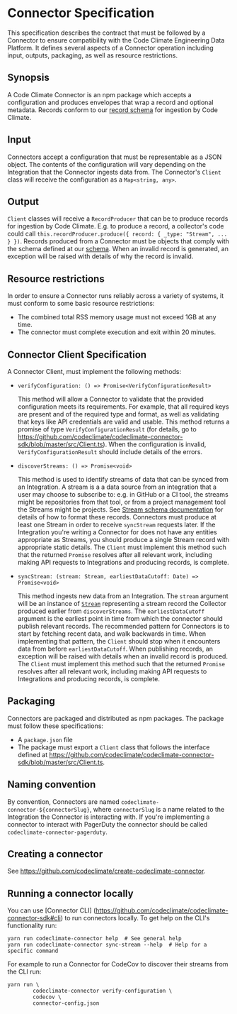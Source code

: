 # Connector Specification

This specification describes the contract that must be followed by a Connector
to ensure compatibility with the Code Climate Engineering Data Platform. It defines
several aspects of a Connector operation including input, outputs, packaging,
as well as resource restrictions.

## Synopsis

A Code Climate Connector is an npm package which accepts a configuration and produces
envelopes that wrap a record and optional metadata. Records conform to our
[record schema](https://github.com/codeclimate/codeclimate-connector-sdk/blob/master/docs/schemas/README.md)
for ingestion by Code Climate.

## Input

Connectors accept a configuration that must be representable as a JSON object. The
contents of the configuration will vary depending on the Integration that the Connector
ingests data from. The Connector's `Client` class will receive the configuration as a `Map<string, any>`.

## Output

`Client` classes will receive a `RecordProducer` that can be to produce records for ingestion by Code Climate.
E.g. to produce a record, a collector's code could call `this.recordProducer.produce({ record: { _type: "Stream", ... } })`.
Records produced from a Connector must be objects that comply with the schema defined
at our [schema](https://github.com/codeclimate/codeclimate-connector-sdk/tree/master/schemas/README.md).
When an invalid record is generated, an exception will be raised with details of
why the record is invalid.

## Resource restrictions

In order to ensure a Connector runs reliably across a variety of systems, it must
conform to some basic resource restrictions:

* The combined total RSS memory usage must not exceed 1GB at any time.
* The connector must complete execution and exit within 20 minutes.

## Connector Client Specification

A Connector Client, must implement the following methods:

* `verifyConfiguration: () => Promise<VerifyConfigurationResult>`

  This method will allow a Connector to validate  that the provided
  configuration meets its requirements. For example, that  all required
  keys are present and of the required type and format, as well as
  validating that keys like API credentials are valid and usable. This
  method returns a promise of type `VerifyConfigurationResult` (for
  details, go to https://github.com/codeclimate/codeclimate-connector-sdk/blob/master/src/Client.ts).
  When the configuration is invalid, `VerifyConfigurationResult` should include
  details of the errors.

* `discoverStreams: () => Promise<void>`

  This method is used to identify streams of data that can be synced from an Integration.
  A stream is a a data source from an integration that a user may choose to subscribe to: e.g. in GitHub or a CI tool, the streams might be repositories from that tool, or from a project management tool the Streams might be projects.
  See [Stream schema documentation](https://github.com/codeclimate/codeclimate-connector-sdk/blob/master/docs/schemas/stream.md) for details of how to format these records.
  Connectors must produce at least one Stream in order to receive `syncStream` requests later. If the Integration you're writing a Connector for does not have any entities appropriate as Streams, you should produce a single Stream record with appropriate static details.
  The `Client` must implement this method such that the returned `Promise` resolves after all relevant work, including making API requests to Integrations and producing records, is complete.

* `syncStream: (stream: Stream, earliestDataCutoff: Date) => Promise<void>`

  This method ingests new data from an Integration. The `stream` argument will be an instance of
  [`Stream`](https://github.com/codeclimate/codeclimate-connector-sdk/blob/master/src/Stream.ts) representing a stream record the Collector produced earlier from `discoverStreams`.
  The `earliestDataCutoff` argument is the earliest point in time from which
  the connector should publish relevant records. The recommended pattern for
  Connectors is to start by fetching recent data, and walk backwards in time. When
  implementing that pattern, the `Client` should stop when it encounters data
  from before `earliestDataCutoff`. When publishing records, an exception will be
  raised with details when an invalid record is produced.
  The `Client` must implement this method such that the returned `Promise` resolves after all relevant work, including making API requests to Integrations and producing records, is complete.

## Packaging

Connectors are packaged and distributed as npm packages. The package must follow these specifications:

* A `package.json` file
* The package must export a `Client` class that follows the interface defined at https://github.com/codeclimate/codeclimate-connector-sdk/blob/master/src/Client.ts.

## Naming convention

By convention, Connectors are named `codeclimate-connector-${connectorSlug}`, where `connectorSlug` is a name related to the Integration the Connector is interacting with. If you're implementing a connector to interact with PagerDuty the connector should be called `codeclimate-connector-pagerduty`.

## Creating a connector

See https://github.com/codeclimate/create-codeclimate-connector.

## Running a connector locally

You can use [Connector CLI] (https://github.com/codeclimate/codeclimate-connector-sdk#cli)
to run connectors locally. To get help on the CLI's functionality run:

```
yarn run codeclimate-connector help  # See general help
yarn run codeclimate-connector sync-stream --help  # Help for a specific command
```

For example to run a Connector for CodeCov to discover their
streams from the CLI run:

```
yarn run \
		codeclimate-connector verify-configuration \
		codecov \
		connector-config.json
```



